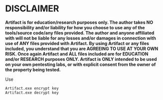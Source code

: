 # DISCLAIMER
**Artifact is for education/research purposes only. The author takes NO responsibility and/or liability for how you choose to use any of the tools/source code/any files provided.
The author and anyone affiliated with will not be liable for any losses and/or damages in connection with use of ANY files provided with Artifact.
By using Artifact or any files included, you understand that you are AGREEING TO USE AT YOUR OWN RISK. Once again Artifact and ALL files included are for EDUCATION and/or RESEARCH purposes ONLY.
Artifact is ONLY intended to be used on your own pentesting labs, or with explicit consent from the owner of the property being tested.** 

Use
```
Artifact.exe encrypt key
Artifact.exe decrypt key
```
